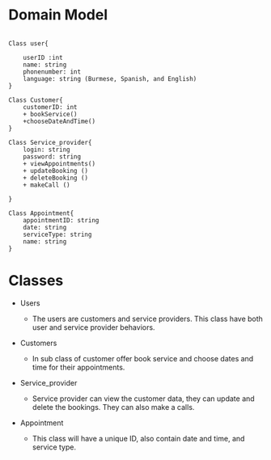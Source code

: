 
# Domain Model

```mermaid class diagram direction RL

Class user{

    userID :int
    name: string
    phonenumber: int
    language: string (Burmese, Spanish, and English)
}

Class Customer{
    customerID: int
    + bookService()
    +chooseDateAndTime()
}

Class Service_provider{
    login: string
    password: string
    + viewAppointments()
    + updateBooking ()
    + deleteBooking ()
    + makeCall ()

}

Class Appointment{
    appointmentID: string
    date: string
    serviceType: string
    name: string
}

```

# Classes

- Users
    - The users are customers and service providers. This class have both user and service provider behaviors. 

- Customers
    - In sub class of customer offer book service and choose dates and time for their appointments.

- Service_provider
    - Service provider can view the customer data, they can update and delete the bookings. They can also make a calls.

- Appointment
    - This class will have a unique ID, also contain date and time, and service type. 